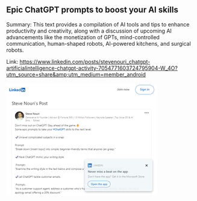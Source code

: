 ## Epic ChatGPT prompts to boost your AI skills
Summary: This text provides a compilation of AI tools and tips to enhance productivity and creativity, along with a discussion of upcoming AI advancements like the monetization of GPTs, mind-controlled communication, human-shaped robots, AI-powered kitchens, and surgical robots.

Link: https://www.linkedin.com/posts/stevenouri_chatgpt-artificialintelligence-chatgpt-activity-7054771603724795904-W_4O?utm_source=share&amp;utm_medium=member_android

<img src="/img/18305a76-a5f6-40b8-b624-5541a6c89683.png" width="400" />
<br/><br/>
